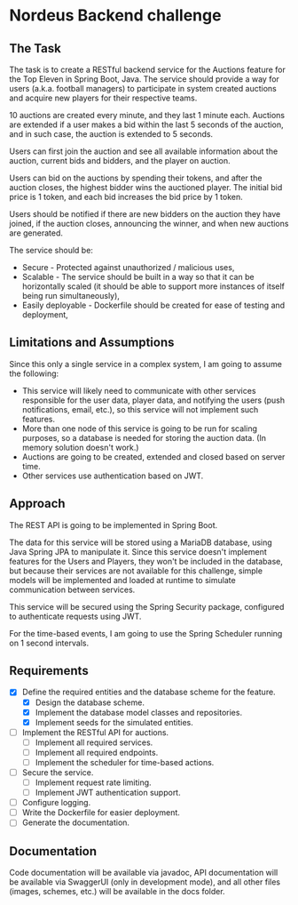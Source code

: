 # Nordeus Backend challenge

## The Task
The task is to create a RESTful backend service for the Auctions feature for the Top Eleven in Spring Boot, Java.
The service should provide a way for users (a.k.a. football managers) to participate in system created auctions and acquire new players for their respective teams.

10 auctions are created every minute, and they last 1 minute each. Auctions are extended if a user makes a bid within the last 5 seconds of the auction, and in such case, the auction is extended to 5 seconds.

Users can first join the auction and see all available information about the auction, current bids and bidders, and the player on auction.

Users can bid on the auctions by spending their tokens, and after the auction closes, the highest bidder wins the auctioned player. The initial bid price is 1 token, and each bid increases the bid price by 1 token.

Users should be notified if there are new bidders on the auction they have joined, if the auction closes, announcing the winner, and when new auctions are generated.

The service should be:
 - Secure - Protected against unauthorized / malicious uses,
 - Scalable - The service should be built in a way so that it can be horizontally scaled (it should be able to support more instances of itself being run simultaneously),
 - Easily deployable - Dockerfile should be created for ease of testing and deployment,

## Limitations and Assumptions
Since this only a single service in a complex system, I am going to assume the following:
 - This service will likely need to communicate with other services responsible for the user data, player data, and notifying the users (push notifications, email, etc.), so this service will not implement such features.
 - More than one node of this service is going to be run for scaling purposes, so a database is needed for storing the auction data. (In memory solution doesn't work.)
 - Auctions are going to be created, extended and closed based on server time.
 - Other services use authentication based on JWT.

## Approach
The REST API is going to be implemented in Spring Boot. 

The data for this service will be stored using a MariaDB database, using Java Spring JPA to manipulate it.
Since this service doesn't implement features for the Users and Players, they won't be included in the database, 
but because their services are not available for this challenge, simple models will be implemented and loaded at runtime to simulate communication between services.

This service will be secured using the Spring Security package, configured to authenticate requests using JWT.

For the time-based events, I am going to use the Spring Scheduler running on 1 second intervals.

## Requirements
  - [x] Define the required entities and the database scheme for the feature.
    - [x] Design the database scheme.
    - [x] Implement the database model classes and repositories.
    - [x] Implement seeds for the simulated entities.
  - [ ] Implement the RESTful API for auctions.
    - [ ] Implement all required services.
    - [ ] Implement all required endpoints.
    - [ ] Implement the scheduler for time-based actions. 
  - [ ] Secure the service.
    - [ ] Implement request rate limiting.
    - [ ] Implement JWT authentication support.
  - [ ] Configure logging.
  - [ ] Write the Dockerfile for easier deployment.
  - [ ] Generate the documentation.

## Documentation
Code documentation will be available via javadoc, API documentation will be available via SwaggerUI (only in development mode),
and all other files (images, schemes, etc.) will be available in the docs folder.
